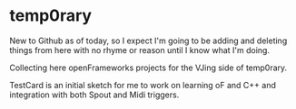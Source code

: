 # temp0rary

New to Github as of today, so I expect I'm going to be adding and deleting things from here with no rhyme or reason until I know what I'm doing.

Collecting here openFrameworks projects for the VJing side of temp0rary.

TestCard is an initial sketch for me to work on learning oF and C++ and integration with both Spout and Midi triggers.
